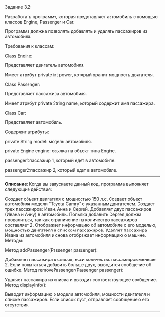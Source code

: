
Задание 3.2:

Разработать программу, которая представляет автомобиль с помощью классов Engine, Passenger и Car.

 Программа должна позволять добавлять и удалять пассажиров из автомобиля.

 Требования к классам:

Class Engine: 

Представляет двигатель автомобиля.

Имеет атрибут private int power, который хранит мощность двигателя.

Class Passenger: 

Представляет пассажира автомобиля.

Имеет атрибут private String name, который содержит имя пассажира.

Class Car:

Представляет автомобиль.

Содержит атрибуты: 

private String model: модель автомобиля.

private Engine engine: ссылка на объект типа Engine.

passenger1:пассажир 1, который едет в автомобиле.

passenger2:пассажир 2, который едет в автомобиле.


***
**Описание**: Когда вы запускаете данный код, программа выполняет следующие действия:

Создает объект двигателя с мощностью 150 л.с.
Создает объект автомобиля модели "Toyota Camry" с указанным двигателем.
Создает трех пассажиров: Иван, Анна и Сергей.
Добавляет двух пассажиров (Ивана и Анну) в автомобиль. Попытка добавить Сергея должна провалиться, так как ограничение на количество пассажиров составляет 2.
Отображает информацию об автомобиле с его моделью, мощностью двигателя и списком пассажиров.
Удаляет пассажира Ивана из автомобиля и снова отображает информацию о машине.
 Методы:

Метод addPassenger(Passenger passenger):

Добавляет пассажира в список, если количество пассажиров меньше 2. Если попытаться добавить больше двух, выводится сообщение об ошибке.
Метод removePassenger(Passenger passenger):

Удаляет пассажира из списка и выводит соответствующее сообщение.
Метод displayInfo():

Выводит информацию о модели автомобиля, мощности двигателя и списке пассажиров. Если список пуст, отправляет сообщение о его отсутствии.
***